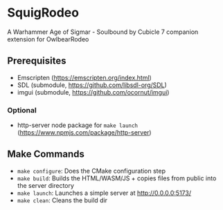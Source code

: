 # SquigRodeo
A Warhammer Age of Sigmar - Soulbound by Cubicle 7 companion extension for OwlbearRodeo

## Prerequisites
- Emscripten (https://emscripten.org/index.html)
- SDL (submodule, https://github.com/libsdl-org/SDL)
- imgui (submodule, https://github.com/ocornut/imgui)
### Optional
- http-server node package for `make launch` (https://www.npmjs.com/package/http-server)

## Make Commands
- `make configure`: Does the CMake configuration step
- `make build`: Builds the HTML/WASM/JS + copies files from public into the server directory
- `make launch`: Launches a simple server at http://0.0.0.0:5173/
- `make clean`: Cleans the build dir
